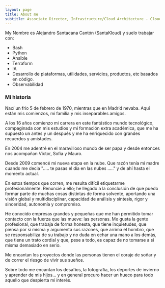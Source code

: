 ```yaml
---
layout: page
title: About me
subtitle: Associate Director, Infrastructure/Cloud Architecture - Cloud Native Researcher - Infrastructure Architect Cloud Migration & Modernization (AZR AWS GCP OCI IBM)
---
```


My Nombre es Alejandro Santacana Cantón (SantaKloud) y suelo trabajar con:

- Bash
- Python
- Ansible
- Terraform
- IA
- Desarrollo de plataformas, utilidades, servicios, productos, etc basados en código.
- Observabilidad

### Mi historia

Nací un frío 5 de febrero de 1970, mientras que en Madrid nevaba. Aquí están mis comienzos, mi familia y mis inseparables amigos.

A los 16 años comienzo mi carrera en este fantástico mundo tecnológico, compaginada con mis estudios y mi formación extra académica, que me ha supuesto un antes y un después y me ha enriquecido con grandes recuerdos y amistades.

En 2004 me adentré en el maravilloso mundo de ser papa y desde entonces nos acompañan Victor, Sofia y Mauro.

Desde 2009 comencé mi nueva etapa en la nube. Que razón tenía mi madre cuando me decia "..... te pasas el día en las nubes ....." y de ahí hasta el momento actual.

En estos tiempos que corren, me resulta difícil etiquetarme profesionalmente. Renuncie a ello; he llegado a la conclusión de que puedo formar parte de muchas cosas distintas de forma solvente, aportando una visión global y multidisciplinar, capacidad de análisis y síntesis, rigor y sinceridad, autonomía y compromiso.

He conocido empresas grandes y pequeñas que me han permitido tomar contacto con la fuerza que las mueve: las personas. Me gusta la gente profesional, que trabaja de forma honesta, que tiene inquietudes, que piensa por si misma y argumenta sus razones, que arrima el hombro, que se responsabiliza de su trabajo y no duda en echar una mano a los demás, que tiene un trato cordial y que, pese a todo, es capaz de no tomarse a sí misma demasiado en serio.

Me encantan los proyectos donde las personas tienen el coraje de soñar y de correr el riesgo de vivir sus sueños.

Sobre todo me encantan los desafíos, la fotografía, los deportes de invierno y aprender de mis hijos... y en general procuro hacer un hueco para todo aquello que despierta mi interés.
